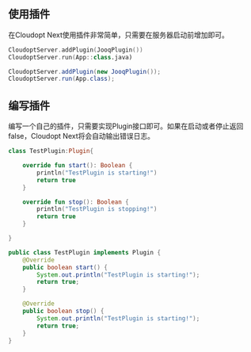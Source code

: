 ## 使用插件

在Cloudopt Next使用插件非常简单，只需要在服务器启动前增加即可。

````kotlin
CloudoptServer.addPlugin(JooqPlugin())
CloudoptServer.run(App::class.java)
````

````java
CloudoptServer.addPlugin(new JooqPlugin());
CloudoptServer.run(App.class);
````

## 编写插件

编写一个自己的插件，只需要实现Plugin接口即可。如果在启动或者停止返回false，Cloudopt Next将会自动输出错误日志。

````kotlin
class TestPlugin:Plugin{

    override fun start(): Boolean {
        println("TestPlugin is starting!")
        return true
    }

    override fun stop(): Boolean {
        println("TestPlugin is stopping!")
        return true
    }

}
````

````java
public class TestPlugin implements Plugin {
    @Override
    public boolean start() {
        System.out.println("TestPlugin is starting!");
        return true;
    }

    @Override
    public boolean stop() {
        System.out.println("TestPlugin is starting!");
        return true;
    }
}
````